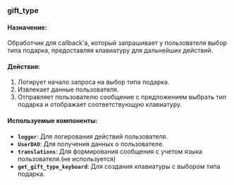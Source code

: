 ### gift_type

#### Назначение:

Обработчик для callback'а, который запрашивает у пользователя выбор типа подарка, предоставляя клавиатуру для дальнейших действий.

#### Действия:

1. Логирует начало запроса на выбор типа подарка.
2. Извлекает данные пользователя.
3. Отправляет пользователю сообщение с предложением выбрать тип подарка и отображает соответствующую клавиатуру.

#### Используемые компоненты:

- **`logger`**: Для логирования действий пользователя.
- **`UserDAO`**: Для получения данных о пользователе.
- **`translations`**: Для формирования сообщения с учетом языка пользователя.(не используется)
- **`get_gift_type_keyboard`**: Для создания клавиатуры с выбором типа подарка.